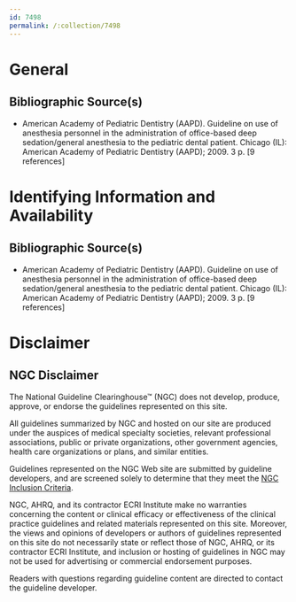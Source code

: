 ```yaml
---
id: 7498
permalink: /:collection/7498
---
```


# General

## Bibliographic Source(s)

- American Academy of Pediatric Dentistry (AAPD). Guideline on use of anesthesia personnel in the administration of office-based deep sedation/general anesthesia to the pediatric dental patient. Chicago (IL): American Academy of Pediatric Dentistry (AAPD); 2009. 3 p. [9 references]

# Identifying Information and Availability

## Bibliographic Source(s)

- American Academy of Pediatric Dentistry (AAPD). Guideline on use of anesthesia personnel in the administration of office-based deep sedation/general anesthesia to the pediatric dental patient. Chicago (IL): American Academy of Pediatric Dentistry (AAPD); 2009. 3 p. [9 references]

# Disclaimer

## NGC Disclaimer

The National Guideline Clearinghouse™ (NGC) does not develop, produce, approve, or endorse the guidelines represented on this site.

All guidelines summarized by NGC and hosted on our site are produced under the auspices of medical specialty societies, relevant professional associations, public or private organizations, other government agencies, health care organizations or plans, and similar entities.

Guidelines represented on the NGC Web site are submitted by guideline developers, and are screened solely to determine that they meet the [NGC Inclusion Criteria](/help-and-about/summaries/inclusion-criteria).

NGC, AHRQ, and its contractor ECRI Institute make no warranties concerning the content or clinical efficacy or effectiveness of the clinical practice guidelines and related materials represented on this site. Moreover, the views and opinions of developers or authors of guidelines represented on this site do not necessarily state or reflect those of NGC, AHRQ, or its contractor ECRI Institute, and inclusion or hosting of guidelines in NGC may not be used for advertising or commercial endorsement purposes.

Readers with questions regarding guideline content are directed to contact the guideline developer.


